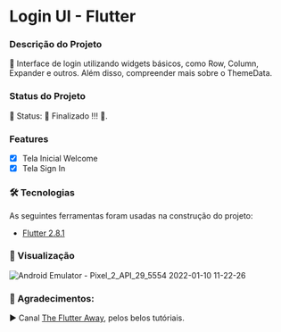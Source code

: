 # Login UI - Flutter

### Descrição do Projeto
<p>📳 Interface de login utilizando widgets básicos, como Row, Column, Expander e outros. Além disso, compreender mais sobre o ThemeData.</p>


### Status do Projeto
<p>🚧  Status: 🚀 Finalizado !!!  🚧.</p>

### Features

- [x] Tela Inicial Welcome
- [x] Tela Sign In

### 🛠 Tecnologias

As seguintes ferramentas foram usadas na construção do projeto:

- [Flutter 2.8.1](https://flutter.dev/)


### 🎥 Visualização

![Android Emulator - Pixel_2_API_29_5554 2022-01-10 11-22-26](https://user-images.githubusercontent.com/66011013/148782044-963feb1a-ab0b-49f9-bdda-df66bec254ea.gif)


### 🥰 Agradecimentos:

<p>▶️ Canal <a href="https://www.youtube.com/channel/UCJm7i4g4z7ZGcJA_HKHLCVw" target="_blank">The Flutter Away</a>, pelos belos tutóriais.</p>
